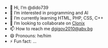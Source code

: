 - 👋 Hi, I’m @dido739
- 👀 I’m interested in programming and AI
- 🌱 I’m currently learning HTML, PHP, CSS, C++
- 💞️ I’m looking to collaborate on [Clonix](https://github.com/dido739/Clonix)
- 📫 How to reach me dgigov2010@abv.bg
- 😄 Pronouns: he/him
- ⚡ Fun fact: ...

<!---
dido739/dido739 is a ✨ special ✨ repository because its `README.md` (this file) appears on your GitHub profile.
You can click the Preview link to take a look at your changes.
--->
